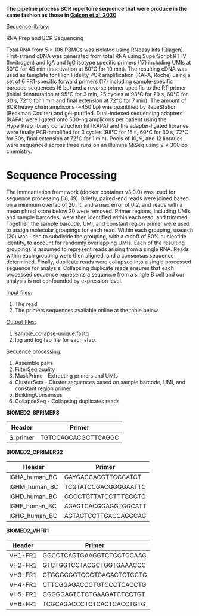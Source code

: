 **The pipeline process BCR repertoire sequence that were produce in the same fashion as those in [Galson et al. 2020](https://www.frontiersin.org/articles/10.3389/fimmu.2020.605170)**

<u>Sequence library:</u>


RNA Prep and BCR Sequencing

Total RNA from 5 × 106 PBMCs was isolated using RNeasy kits (Qiagen). First-strand cDNA was generated from total RNA using SuperScript RT IV (Invitrogen) and IgA and IgG isotype specific primers (17) including UMIs at 50°C for 45 min (inactivation at 80°C for 10 min).
The resulting cDNA was used as template for High Fidelity PCR amplification (KAPA, Roche) using a set of 6 FR1-specific forward primers (17) including sample-specific barcode sequences (6 bp) and a reverse primer specific to the RT primer (initial denaturation at 95°C for 3 min, 25 cycles at 98°C for 20 s, 60°C for 30 s, 72°C for 1 min and final extension at 72°C for 7 min). The amount of BCR heavy chain amplicons (~450 bp) was quantified by TapeStation (Beckman Coulter) and gel-purified.
Dual-indexed sequencing adapters (KAPA) were ligated onto 500-ng amplicons per patient using the HyperPrep library construction kit (KAPA) and the adapter-ligated libraries were finally PCR-amplified for 3 cycles (98°C for 15 s, 60°C for 30 s, 72°C for 30s, final extension at 72°C for 1 min). Pools of 10, 9, and 12 libraries were sequenced across three runs on an Illumina MiSeq using 2 × 300 bp chemistry.
# Sequence Processing
The Immcantation framework (docker container v3.0.0) was used for sequence processing (18, 19). Briefly, paired-end reads were joined based on a minimum overlap of 20 nt, and a max error of 0.2, and reads with a mean phred score below 20 were removed. Primer regions, including UMIs and sample barcodes, were then identified within each read, and trimmed. Together, the sample barcode, UMI, and constant region primer were used to assign molecular groupings for each read. Within each grouping, usearch (20) was used to subdivide the grouping, with a cutoff of 80% nucleotide identity, to account for randomly overlapping UMIs. Each of the resulting groupings is assumed to represent reads arising from a single RNA. Reads within each grouping were then aligned, and a consensus sequence determined. Finally, duplicate reads were collapsed into a single processed sequence for analysis. Collapsing duplicate reads ensures that each processed sequence represents a sequence from a single B cell and our analysis is not confounded by expression level.


<u>Input files:</u>

1. The read 
2. The primers sequences available online at the table below.


<u>Output files:</u>

1. sample_collapse-unique.fastq
2. log and log tab file for each step.


<u>Sequence processing:</u>

1. Assemble pairs
2. FilterSeq quality
3. MaskPrime - Extracting primers and UMIs
4. ClusterSets - Cluster sequences based on sample barcode, UMI, and constant region primer
5. BuildingConsensus
6. CollapseSeq - Collapsing duplicates reads




**BIOMED2_SPRIMERS**

| Header     | Primer |
| ----------- | ----------- |
| S_primer   | TGTCCAGCACGCTTCAGGC       |


**BIOMED2_CPRIMERS2**


| Header     | Primer |
| ----------- | ----------- |
| IGHA_human_BC | GAYGACCACGTTCCCATCT        |
| IGHM_human_BC | TCGTATCCGACGGGGAATTC       |
| IGHD_human_BC | GGGCTGTTATCCTTTGGGTG       |
| IGHE_human_BC | AGAGTCACGGAGGTGGCATT       |
| IGHG_human_BC | AGTAGTCCTTGACCAGGCAG       |


**BIOMED2_VHFR1**

| Header     | Primer |
| ----------- | ----------- |
| VH1-FR1   | GGCCTCAGTGAAGGTCTCCTGCAAG       |
| VH2-FR1   | GTCTGGTCCTACGCTGGTGAAACCC       |
| VH3-FR1   | CTGGGGGGTCCCTGAGACTCTCCTG       |
| VH4-FR1   | CTTCGGAGACCCTGTCCCTCACCTG       |
| VH5-FR1   | CGGGGAGTCTCTGAAGATCTCCTGT       |
| VH6-FR1   | TCGCAGACCCTCTCACTCACCTGTG       |
